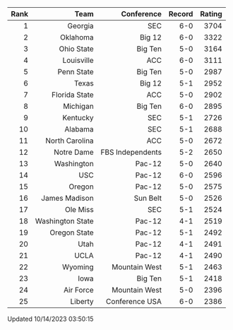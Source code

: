 | Rank  | Team                 | Conference           | Record   | Rating |
| ---:  | ---:                 | ---:                 | ---:     | ---:   |
| 1     | Georgia              | SEC                  | 6-0      | 3704   |
| 2     | Oklahoma             | Big 12               | 6-0      | 3322   |
| 3     | Ohio State           | Big Ten              | 5-0      | 3164   |
| 4     | Louisville           | ACC                  | 6-0      | 3111   |
| 5     | Penn State           | Big Ten              | 5-0      | 2987   |
| 6     | Texas                | Big 12               | 5-1      | 2952   |
| 7     | Florida State        | ACC                  | 5-0      | 2902   |
| 8     | Michigan             | Big Ten              | 6-0      | 2895   |
| 9     | Kentucky             | SEC                  | 5-1      | 2726   |
| 10    | Alabama              | SEC                  | 5-1      | 2688   |
| 11    | North Carolina       | ACC                  | 5-0      | 2672   |
| 12    | Notre Dame           | FBS Independents     | 5-2      | 2650   |
| 13    | Washington           | Pac-12               | 5-0      | 2640   |
| 14    | USC                  | Pac-12               | 6-0      | 2596   |
| 15    | Oregon               | Pac-12               | 5-0      | 2575   |
| 16    | James Madison        | Sun Belt             | 5-0      | 2526   |
| 17    | Ole Miss             | SEC                  | 5-1      | 2524   |
| 18    | Washington State     | Pac-12               | 4-1      | 2519   |
| 19    | Oregon State         | Pac-12               | 5-1      | 2492   |
| 20    | Utah                 | Pac-12               | 4-1      | 2491   |
| 21    | UCLA                 | Pac-12               | 4-1      | 2490   |
| 22    | Wyoming              | Mountain West        | 5-1      | 2463   |
| 23    | Iowa                 | Big Ten              | 5-1      | 2418   |
| 24    | Air Force            | Mountain West        | 5-0      | 2396   |
| 25    | Liberty              | Conference USA       | 6-0      | 2386   |

Updated 10/14/2023 03:50:15
